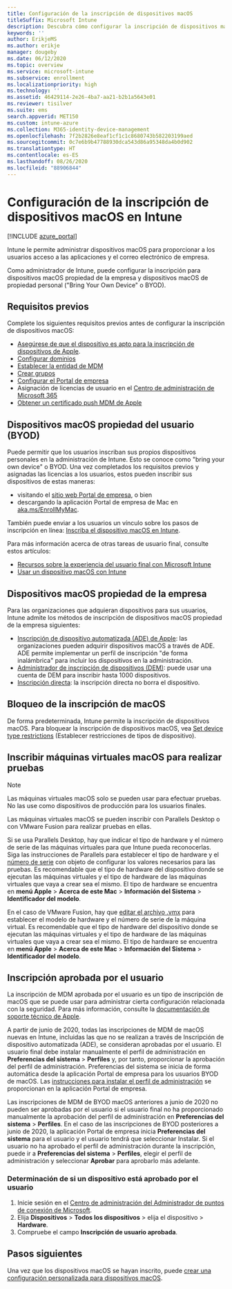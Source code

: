 ```yaml
---
title: Configuración de la inscripción de dispositivos macOS
titleSuffix: Microsoft Intune
description: Descubra cómo configurar la inscripción de dispositivos macOS en Intune.
keywords: ''
author: ErikjeMS
ms.author: erikje
manager: dougeby
ms.date: 06/12/2020
ms.topic: overview
ms.service: microsoft-intune
ms.subservice: enrollment
ms.localizationpriority: high
ms.technology: ''
ms.assetid: 46429114-2e26-4ba7-aa21-b2b1a5643e01
ms.reviewer: tisilver
ms.suite: ems
search.appverid: MET150
ms.custom: intune-azure
ms.collection: M365-identity-device-management
ms.openlocfilehash: 7f2b2826e8eaf1cf1c1c8680743b582203199aed
ms.sourcegitcommit: 0c7e6b9b47788930dca543d86a95348da4b0d902
ms.translationtype: HT
ms.contentlocale: es-ES
ms.lasthandoff: 08/26/2020
ms.locfileid: "88906844"
---
```

# <a name="set-up-enrollment-for-macos-devices-in-intune"></a>Configuración de la inscripción de dispositivos macOS en Intune

[!INCLUDE [azure_portal](../includes/azure_portal.md)]

Intune le permite administrar dispositivos macOS para proporcionar a los usuarios acceso a las aplicaciones y el correo electrónico de empresa.

Como administrador de Intune, puede configurar la inscripción para dispositivos macOS propiedad de la empresa y dispositivos macOS de propiedad personal ("Bring Your Own Device" o BYOD). 

## <a name="prerequisites"></a>Requisitos previos

Complete los siguientes requisitos previos antes de configurar la inscripción de dispositivos macOS:

- [Asegúrese de que el dispositivo es apto para la inscripción de dispositivos de Apple](https://support.apple.com/en-us/HT204142#eligibility).
- [Configurar dominios](../fundamentals/custom-domain-name-configure.md)
- [Establecer la entidad de MDM](../fundamentals/mdm-authority-set.md)
- [Crear grupos](../fundamentals/groups-add.md)
- [Configurar el Portal de empresa](../apps/company-portal-app.md)
- Asignación de licencias de usuario en el [Centro de administración de Microsoft 365](https://go.microsoft.com/fwlink/p/?LinkId=698854)
- [Obtener un certificado push MDM de Apple](../enrollment/apple-mdm-push-certificate-get.md)

## <a name="user-owned-macos-devices-byod"></a>Dispositivos macOS propiedad del usuario (BYOD)

Puede permitir que los usuarios inscriban sus propios dispositivos personales en la administración de Intune. Esto se conoce como "bring your own device" o BYOD. Una vez completados los requisitos previos y asignadas las licencias a los usuarios, estos pueden inscribir sus dispositivos de estas maneras:
- visitando el [sitio web Portal de empresa](https://portal.manage.microsoft.com), o bien
- descargando la aplicación Portal de empresa de Mac en [aka.ms/EnrollMyMac](https://aka.ms/EnrollMyMac).

También puede enviar a los usuarios un vínculo sobre los pasos de inscripción en línea: [Inscriba el dispositivo macOS en Intune](../user-help/enroll-your-device-in-intune-macos-cp.md).

Para más información acerca de otras tareas de usuario final, consulte estos artículos:

- [Recursos sobre la experiencia del usuario final con Microsoft Intune](../fundamentals/end-user-educate.md)
- [Usar un dispositivo macOS con Intune](../user-help/enroll-your-device-in-intune-macos-cp.md)

## <a name="company-owned-macos-devices"></a>Dispositivos macOS propiedad de la empresa
Para las organizaciones que adquieran dispositivos para sus usuarios, Intune admite los métodos de inscripción de dispositivos macOS propiedad de la empresa siguientes:
- [Inscripción de dispositivo automatizada (ADE) de Apple](device-enrollment-program-enroll-macos.md): las organizaciones pueden adquirir dispositivos macOS a través de ADE. ADE permite implementar un perfil de inscripción "de forma inalámbrica" para incluir los dispositivos en la administración.
- [Administrador de inscripción de dispositivos (DEM)](device-enrollment-manager-enroll.md): puede usar una cuenta de DEM para inscribir hasta 1000 dispositivos.
- [Inscripción directa](device-enrollment-direct-enroll-macos.md): la inscripción directa no borra el dispositivo.

## <a name="block-macos-enrollment"></a>Bloqueo de la inscripción de macOS
De forma predeterminada, Intune permite la inscripción de dispositivos macOS. Para bloquear la inscripción de dispositivos macOS, vea [Set device type restrictions](enrollment-restrictions-set.md) (Establecer restricciones de tipos de dispositivo).

## <a name="enroll-virtual-macos-machines-for-testing"></a>Inscribir máquinas virtuales macOS para realizar pruebas

> [!NOTE]
> Las máquinas virtuales macOS solo se pueden usar para efectuar pruebas. No las use como dispositivos de producción para los usuarios finales. 

Las máquinas virtuales macOS se pueden inscribir con Parallels Desktop o con VMware Fusion para realizar pruebas en ellas. 

Si se usa Parallels Desktop, hay que indicar el tipo de hardware y el número de serie de las máquinas virtuales para que Intune pueda reconocerlas. Siga las instrucciones de Parallels para establecer el tipo de hardware y el [número de serie](http://kb.parallels.com/123455) con objeto de configurar los valores necesarios para las pruebas. Es recomendable que el tipo de hardware del dispositivo donde se ejecutan las máquinas virtuales y el tipo de hardware de las máquinas virtuales que vaya a crear sea el mismo. El tipo de hardware se encuentra en **menú Apple** > **Acerca de este Mac** > **Información del Sistema** > **Identificador del modelo**. 

En el caso de VMware Fusion, hay que [editar el archivo .vmx](https://kb.vmware.com/s/article/1014782) para establecer el modelo de hardware y el número de serie de la máquina virtual. Es recomendable que el tipo de hardware del dispositivo donde se ejecutan las máquinas virtuales y el tipo de hardware de las máquinas virtuales que vaya a crear sea el mismo. El tipo de hardware se encuentra en **menú Apple** > **Acerca de este Mac** > **Información del Sistema** > **Identificador del modelo**. 

## <a name="user-approved-enrollment"></a>Inscripción aprobada por el usuario

La inscripción de MDM aprobada por el usuario es un tipo de inscripción de macOS que se puede usar para administrar cierta configuración relacionada con la seguridad. Para más información, consulte la [documentación de soporte técnico de Apple](https://support.apple.com/HT208019).  
 
A partir de junio de 2020, todas las inscripciones de MDM de macOS nuevas en Intune, incluidas las que no se realizan a través de Inscripción de dispositivo automatizada (ADE), se consideran aprobadas por el usuario. El usuario final debe instalar manualmente el perfil de administración en **Preferencias del sistema** > **Perfiles** y, por tanto, proporcionar la aprobación del perfil de administración. Preferencias del sistema se inicia de forma automática desde la aplicación Portal de empresa para los usuarios BYOD de macOS. Las [instrucciones para instalar el perfil de administración](../user-help/enroll-your-device-in-intune-macos-cp.md) se proporcionan en la aplicación Portal de empresa.     

Las inscripciones de MDM de BYOD macOS anteriores a junio de 2020 no pueden ser aprobadas por el usuario si el usuario final no ha proporcionado manualmente la aprobación del perfil de administración en **Preferencias del sistema** > **Perfiles**. En el caso de las inscripciones de BYOD posteriores a junio de 2020, la aplicación Portal de empresa inicia **Preferencias del sistema** para el usuario y el usuario tendrá que seleccionar Instalar. Si el usuario no ha aprobado el perfil de administración durante la inscripción, puede ir a **Preferencias del sistema** > **Perfiles**, elegir el perfil de administración y seleccionar **Aprobar** para aprobarlo más adelante.

### <a name="find-out-if-a-device-is-user-approved"></a>Determinación de si un dispositivo está aprobado por el usuario
1. Inicie sesión en el [Centro de administración del Administrador de puntos de conexión de Microsoft](https://go.microsoft.com/fwlink/?linkid=2109431).
2. Elija **Dispositivos** > **Todos los dispositivos** > elija el dispositivo > **Hardware**.
3. Compruebe el campo **Inscripción de usuario aprobada**.


## <a name="next-steps"></a>Pasos siguientes

Una vez que los dispositivos macOS se hayan inscrito, puede [crear una configuración personalizada para dispositivos macOS](../configuration/custom-settings-macos.md).